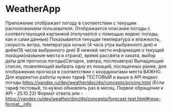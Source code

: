# WeatherApp
Приложение отображает погоду в соответствии с текущим расположением пользователя.
Отображается описание погоды с соответствующей картинкой (получается с помощью яндекс погоды, как и сами данные)
Показывается текущая температура и влажность, скорость ветра, температура ночью (4 часа утра выбранного дня) и днём(16 часов выбранного дня)
В нижней части информация о текущей локации(название места и страна), время рассвета и заката, выбор даты для прогноза погоды(Сегодня, завтра, послезавтра)
Выпадающий список, позволяющий выбрать одну из локаций, посященных ранее, для отображения прогноза в соответствии с координатами места
ВАЖНО. Для корректно работы нужен тариф ТЕСТОВЫЙ и выше в API яндекс погоды https://yandex.ru/dev/weather/doc/dg/concepts/pricing.html
(Если тариф тестовый, то нужно обновлять раз в месяц. Первое обращение к API - 25.10.22)
Формат ответа апи - https://yandex.ru/dev/weather/doc/dg/concepts/forecast-test.html#resp-format__info
